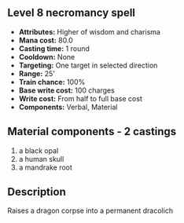 ## Level 8 necromancy spell
- **Attributes:** Higher of wisdom and charisma
- **Mana cost:** 80.0
- **Casting time:** 1 round
- **Cooldown:** None
- **Targeting:** One target in selected direction
- **Range:** 25'
- **Train chance:** 100%
- **Base write cost:** 100 charges
- **Write cost:** From half to full base cost
- **Components:** Verbal, Material
## Material components - 2 castings
1. a black opal
2. a human skull
3. a mandrake root
## Description
Raises a dragon corpse into a permanent dracolich
